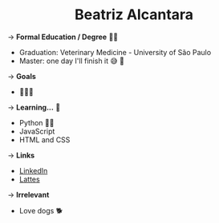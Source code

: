 <h1 align="center">Beatriz Alcantara </h1>

&rarr; __Formal Education / Degree__ :woman_student:
* Graduation: Veterinary Medicine - University of São Paulo
* Master: one day I'll finish it :sweat_smile: :muscle:

&rarr; __Goals__ 
* :woman_scientist::dna:

&rarr; __Learning...__ :paw_prints:
* Python :snake::white_heart:
* JavaScript
* HTML and CSS

&rarr; __Links__
* [LinkedIn](https://www.linkedin.com/in/beatriz-alcantara-8a750b159/)
* [Lattes](http://lattes.cnpq.br/4030442243713832)

&rarr; __Irrelevant__
 * Love dogs :dog2:
